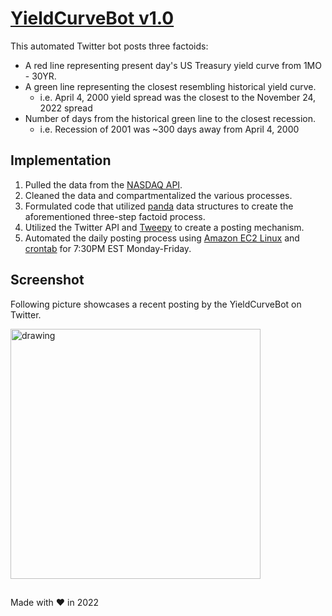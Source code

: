 # [YieldCurveBot v1.0](https://twitter.com/BotYieldCurve)

This automated Twitter bot posts three factoids:

- A red line representing present day's US Treasury yield curve from 1MO - 30YR.
- A green line representing the closest resembling historical yield curve. 
    - i.e. April 4, 2000 yield spread was the closest to the November 24, 2022 spread
- Number of days from the historical green line to the closest recession. 
    - i.e. Recession of 2001 was ~300 days away from April 4, 2000

## Implementation
1. Pulled the data from the [NASDAQ API](https://data.nasdaq.com/data/USTREASURY/YIELD-treasury-yield-curve-rates).
2. Cleaned the data and compartmentalized the various processes.
3. Formulated code that utilized [panda](https://pandas.pydata.org/docs/) data structures to create the aforementioned three-step factoid process.
4. Utilized the Twitter API and [Tweepy](https://docs.tweepy.org/en/stable/) to create a posting mechanism.
5. Automated the daily posting process using [Amazon EC2 Linux](https://docs.aws.amazon.com/AWSEC2/latest/UserGuide/EC2_GetStarted.html) and [crontab](https://crontab.guru/) for 7:30PM EST Monday-Friday.

## Screenshot

Following picture showcases a recent posting by the YieldCurveBot on Twitter.

<img src="https://user-images.githubusercontent.com/51927159/206569677-bedc0b65-be67-4e7b-87bf-b725a714011c.PNG" alt="drawing" width="400"/>

##
Made with :heart: in 2022
